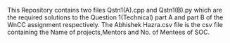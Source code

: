 This Repository contains two files Qstn1(A).cpp and Qstn1(B).py which are the required solutions to the Question 1(Technical) part A and part B of the WnCC assignment respectively.
The Abhishek Hazra.csv file is the csv file containing the Name of projects,Mentors and No. of Mentees of SOC.
